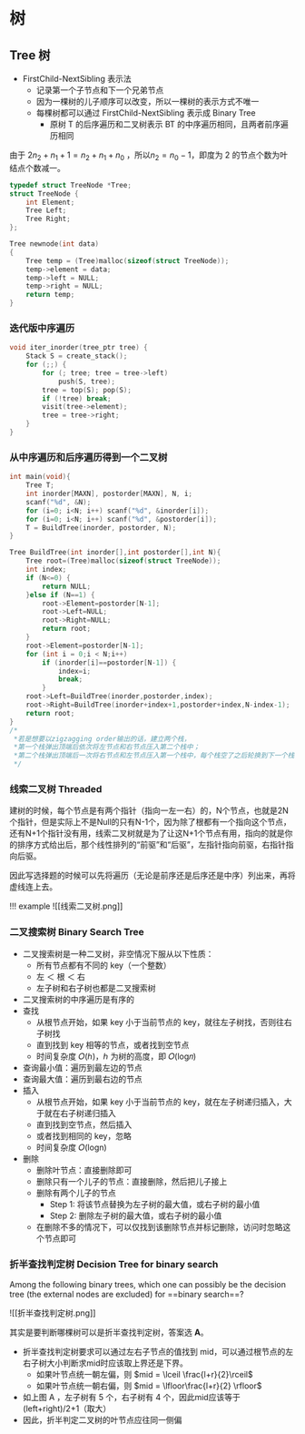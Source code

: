 # 树

## Tree 树

- FirstChild-NextSibling 表示法
	- 记录第一个子节点和下一个兄弟节点
	- 因为一棵树的儿子顺序可以改变，所以一棵树的表示方式不唯一
	- 每棵树都可以通过 FirstChild-NextSibling 表示成 Binary Tree
		- 原树 T 的后序遍历和二叉树表示 BT 的中序遍历相同，且两者前序遍历相同


由于 $2n_2 + n_1 +1= n_2 +n_1+ n_0$ ，所以$n_2= n_0-1$，即度为 2 的节点个数为叶结点个数减一。

```c
typedef struct TreeNode *Tree;
struct TreeNode {
    int Element;
    Tree Left;
    Tree Right;
};

Tree newnode(int data)
{
    Tree temp = (Tree)malloc(sizeof(struct TreeNode));
    temp->element = data;
    temp->left = NULL;
    temp->right = NULL;
    return temp;
}
```

### 迭代版中序遍历

```c
void iter_inorder(tree_ptr tree) {
    Stack S = create_stack();
    for (;;) {
        for (; tree; tree = tree->left)
            push(S, tree);
        tree = top(S); pop(S);
        if (!tree) break;
        visit(tree->element);
        tree = tree->right;
    }
}
```

### 从中序遍历和后序遍历得到一个二叉树

```c
int main(void){
    Tree T;
    int inorder[MAXN], postorder[MAXN], N, i;
    scanf("%d", &N);
    for (i=0; i<N; i++) scanf("%d", &inorder[i]);
    for (i=0; i<N; i++) scanf("%d", &postorder[i]);
    T = BuildTree(inorder, postorder, N);
}

Tree BuildTree(int inorder[],int postorder[],int N){
    Tree root=(Tree)malloc(sizeof(struct TreeNode));
    int index;
    if (N<=0) {
        return NULL;
    }else if (N==1) {
        root->Element=postorder[N-1];
        root->Left=NULL;
        root->Right=NULL;
        return root;
    }
    root->Element=postorder[N-1];
    for (int i = 0;i < N;i++)
        if (inorder[i]==postorder[N-1]) {
            index=i;
            break;
        }
    root->Left=BuildTree(inorder,postorder,index);
    root->Right=BuildTree(inorder+index+1,postorder+index,N-index-1);
    return root;
}
/*
 *若是想要以zigzagging order输出的话，建立两个栈，
 *第一个栈弹出顶端后依次将左节点和右节点压入第二个栈中；
 *第二个栈弹出顶端后一次将右节点和左节点压入第一个栈中，每个栈空了之后轮换到下一个栈
 */
```


### 线索二叉树 Threaded

建树的时候，每个节点是有两个指针（指向一左一右）的，N个节点，也就是2N个指针，但是实际上不是Null的只有N-1个，因为除了根都有一个指向这个节点，还有N+1个指针没有用，线索二叉树就是为了让这N+1个节点有用，指向的就是你的排序方式给出后，那个线性排列的“前驱”和“后驱”，左指针指向前驱，右指针指向后驱。

因此写选择题的时候可以先将遍历（无论是前序还是后序还是中序）列出来，再将虚线连上去。

!!! example
	![[线索二叉树.png]]

### 二叉搜索树 Binary Search Tree

- 二叉搜索树是一种二叉树，非空情况下服从以下性质：
    - 所有节点都有不同的 key（一个整数）
    - 左 ＜ 根 ＜ 右
    - 左子树和右子树也都是二叉搜索树
- 二叉搜索树的中序遍历是有序的
- 查找
    - 从根节点开始，如果 key 小于当前节点的 key，就往左子树找，否则往右子树找
    - 直到找到 key 相等的节点，或者找到空节点
    - 时间复杂度 𝑂(ℎ)，ℎ 为树的高度，即 𝑂(log⁡𝑛)
- 查询最小值：遍历到最左边的节点
- 查询最大值：遍历到最右边的节点
- 插入
    - 从根节点开始，如果 key 小于当前节点的 key，就在左子树递归插入，大于就在右子树递归插入
    - 直到找到空节点，然后插入
    - 或者找到相同的 key，忽略
    - 时间复杂度 𝑂(logn)
- 删除
    - 删除叶节点：直接删除即可
    - 删除只有一个儿子的节点：直接删除，然后把儿子接上
    - 删除有两个儿子的节点
        - Step 1: 将该节点替换为左子树的最大值，或右子树的最小值
        - Step 2: 删除左子树的最大值，或右子树的最小值
    - 在删除不多的情况下，可以仅找到该删除节点并标记删除，访问时忽略这个节点即可

### 折半查找判定树 Decision Tree for binary search

Among the following binary trees, which one can possibly be the decision tree (the external nodes are excluded) for ==binary search==?

![[折半查找判定树.png]]

其实是要判断哪棵树可以是折半查找判定树，答案选 **A**。

- 折半查找判定树要求可以通过左右子节点的值找到 mid，可以通过根节点的左右子树大小判断求mid时应该取上界还是下界。
	- 如果叶节点统一朝左偏，则 $mid = \lceil \frac{l+r}{2}\rceil$
	- 如果叶节点统一朝右偏，则 $mid = \lfloor\frac{l+r}{2} \rfloor$
- 如上图 A ，左子树有 5 个，右子树有 4 个，因此mid应该等于(left+right)/2+1（取大）
- 因此，折半判定二叉树的叶节点应往同一侧偏